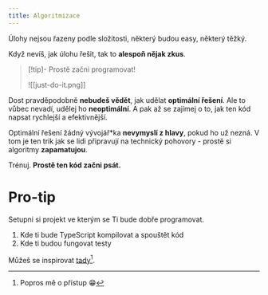 ```yaml
---
title: Algoritmizace
---
```

Úlohy nejsou řazeny podle složitosti, některý budou easy, některý těžký.

Když nevíš, jak úlohu řešit, tak to **alespoň nějak zkus**.

>[!tip]- Prostě začni programovat!
>
>![[just-do-it.png]]
>

Dost pravděpodobně **nebudeš vědět**, jak udělat **optimální řešení**. Ale to vůbec nevadí, udělej ho **neoptimální**. A pak až se zajímej o to, jak ten kód napsat rychlejší a efektivnější.

Optimální řešení žádný vývojář\*ka **nevymyslí z hlavy**, pokud ho už nezná. V tom je ten trik jak se lidi připravují na technický pohovory - prostě si algoritmy **zapamatujou**.

Trénuj. **Prostě ten kód začni psát.**

# Pro-tip
Setupni si projekt ve kterým se Ti bude dobře programovat.

1. Kde ti bude TypeScript kompilovat a spouštět kód
2. Kde ti budou fungovat testy

Můžeš se inspirovat [tady](https://github.com/JVancata/leetcode)[^1].



[^1]: Popros mě o přístup 😁
